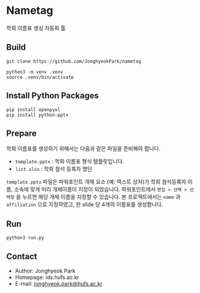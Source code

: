 # Nametag

학회 이름표 생성 자동화 툴

## Build
```
git clone https://github.com/JonghyeokPark/nametag

python3 -m venv .venv
source .venv/bin/activate
```

## Install Python Packages

```
pip install openpyxl
pip install python-pptx
```

## Prepare

학회 이름표를 생성하기 위해서는 다음과 같은 파일을 준비해야 합니다.   
- `template.pptx` : 학회 이름표 형식 템플릿입니다.
- `list.xlsx` : 학회 참석 등록자 명단
   
`template.pptx` 파일은 파워포인트 개체 요소 (예: 텍스트 상자)가 학회 참석등록자 이름, 소속에 맞게 미리 개체이름이 지정이 되었습니다.
파워포인트에서 `편집 > 선택 > 선택창` 을 누르면 해당 개체 이름을 지정할 수 있습니다.
본 프로젝트에서는 `name` 과 `affiliation` 으로 지정하였고, 한 slide 당 4개의 이름표를 생성합니다.


## Run

```
python3 run.py
```

## Contact

- Author: Jonghyeok Park 
- Homepage: ids.hufs.ac.kr
- E-mail: jonghyeok.park@hufs.ac.kr